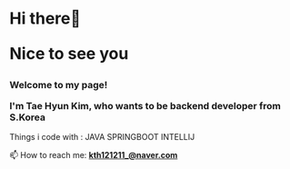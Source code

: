 <h1>Hi there👋

Nice to see you</h1>

<h3>Welcome to my page!

I'm Tae Hyun Kim, who wants to be backend developer from S.Korea</h3>

Things i code with : JAVA SPRINGBOOT INTELLIJ

📫 How to reach me: **kth121211_@naver.com**
